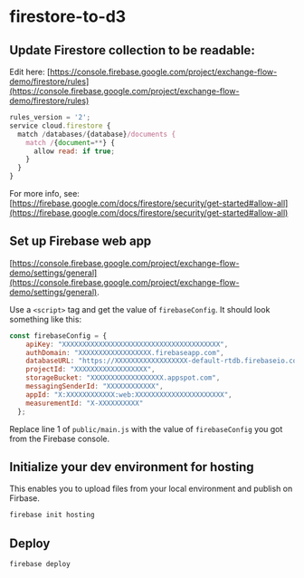 # firestore-to-d3

## Update Firestore collection to be readable:

Edit here:
[https://console.firebase.google.com/project/exchange-flow-demo/firestore/rules](https://console.firebase.google.com/project/exchange-flow-demo/firestore/rules)

```javascript
rules_version = '2';
service cloud.firestore {
  match /databases/{database}/documents {
    match /{document=**} {
      allow read: if true;
    }
  }
}
```

For more info, see:
[https://firebase.google.com/docs/firestore/security/get-started#allow-all](https://firebase.google.com/docs/firestore/security/get-started#allow-all)

## Set up Firebase web app
[https://console.firebase.google.com/project/exchange-flow-demo/settings/general](https://console.firebase.google.com/project/exchange-flow-demo/settings/general).

Use a `<script>` tag and get the value of `firebaseConfig`. It should look something like this:

```javascript
const firebaseConfig = {
    apiKey: "XXXXXXXXXXXXXXXXXXXXXXXXXXXXXXXXXXXXXXX",
    authDomain: "XXXXXXXXXXXXXXXXXX.firebaseapp.com",
    databaseURL: "https://XXXXXXXXXXXXXXXXXX-default-rtdb.firebaseio.com",
    projectId: "XXXXXXXXXXXXXXXXXX",
    storageBucket: "XXXXXXXXXXXXXXXXXX.appspot.com",
    messagingSenderId: "XXXXXXXXXXXX",
    appId: "X:XXXXXXXXXXXX:web:XXXXXXXXXXXXXXXXXXXXXX",
    measurementId: "X-XXXXXXXXXX"
  };
```

Replace line 1 of `public/main.js` with the value of `firebaseConfig` you got
from the Firebase console.

## Initialize your dev environment for hosting

This enables you to upload files from your local environment and publish on
Firbase.

```bash
firebase init hosting
```

## Deploy
```bash
firebase deploy
```
